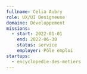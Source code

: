 ```yaml
---
fullname: Celia Aubry
role: UX/UI Designeuse
domaine: Développement
missions:
  - start: 2022-01-01
    end: 2022-06-30
    status: service
    employer: Pôle emploi
startups:
  - encyclopedie-des-metiers
---
```

